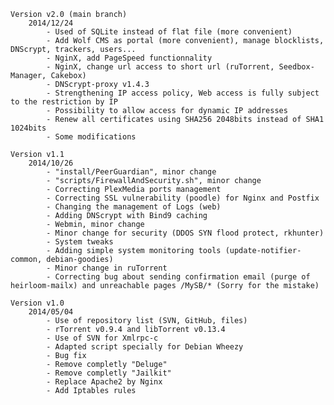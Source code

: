 	Version v2.0 (main branch)
		2014/12/24
			- Used of SQLite instead of flat file (more convenient)
			- Add Wolf CMS as portal (more convenient), manage blocklists, DNScrypt, trackers, users...
			- NginX, add PageSpeed functionnality
			- NginX, change url access to short url (ruTorrent, Seedbox-Manager, Cakebox)
			- DNScrypt-proxy v1.4.3
			- Strengthening IP access policy, Web access is fully subject to the restriction by IP 
			- Possibility to allow access for dynamic IP addresses
			- Renew all certificates using SHA256 2048bits instead of SHA1 1024bits
			- Some modifications

	Version v1.1
		2014/10/26
			- "install/PeerGuardian", minor change
			- "scripts/FirewallAndSecurity.sh", minor change
			- Correcting PlexMedia ports management
			- Correcting SSL vulnerability (poodle) for Nginx and Postfix
			- Changing the management of Logs (web)
			- Adding DNScrypt with Bind9 caching
			- Webmin, minor change
			- Minor change for security (DDOS SYN flood protect, rkhunter)
			- System tweaks
			- Adding simple system monitoring tools (update-notifier-common, debian-goodies)
			- Minor change in ruTorrent
			- Correcting bug about sending confirmation email (purge of heirloom-mailx) and unreachable pages /MySB/* (Sorry for the mistake)

	Version v1.0
		2014/05/04
			- Use of repository list (SVN, GitHub, files)
			- rTorrent v0.9.4 and libTorrent v0.13.4
			- Use of SVN for Xmlrpc-c
			- Adapted script specially for Debian Wheezy
			- Bug fix
			- Remove completly "Deluge"
			- Remove completly "Jailkit"
			- Replace Apache2 by Nginx
			- Add Iptables rules